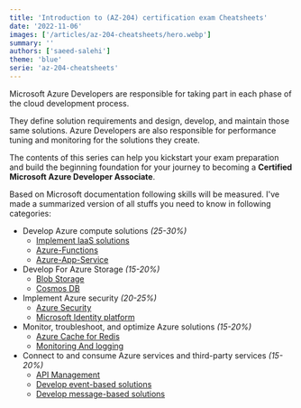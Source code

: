 ```yaml
---
title: 'Introduction to (AZ-204) certification exam Cheatsheets'
date: '2022-11-06'
images: ['/articles/az-204-cheatsheets/hero.webp']
summary: ''
authors: ['saeed-salehi']
theme: 'blue'
serie: 'az-204-cheatsheets'
---
```


Microsoft Azure Developers are responsible for taking part in each phase of the cloud development process.

They define solution requirements and design, develop, and maintain those same solutions. Azure Developers are also responsible for performance tuning and monitoring for the solutions they create.

The contents of this series can help you kickstart your exam preparation and build the beginning foundation for your journey to becoming a **Certified Microsoft Azure Developer Associate**.

Based on Microsoft documentation following skills will be measured.
I've made a summarized version of all stuffs you need to know in following categories:

- Develop Azure compute solutions _(25-30%)_
  - [Implement IaaS solutions](Develop-Azure-Compute-Solutions/Implement-infrastructure-as-a-service-solutions-in-Azure)
  - [Azure-Functions](Develop-Azure-Compute-Solutions/Azure-Functions)
  - [Azure-App-Service](Develop-Azure-Compute-Solutions/Azure-App-Service)
- Develop For Azure Storage _(15-20%)_
  - [Blob Storage](Develop-for-Azure-Storage/Azure-Blob-Storage-cheatsheet)
  - [Cosmos DB](Develop-for-Azure-Storage/Azure-CosmosDb-Cheatsheet)
- Implement Azure security _(20-25%)_
  - [Azure Security](Implement-Azure-Security/Implement-Azure-Security-Cheatsheet)
  - [Microsoft Identity platform](Implement-Azure-Security/Implement-user-authentication-and-authorization-cheatsheet)
- Monitor, troubleshoot, and optimize Azure solutions _(15-20%)_
  - [Azure Cache for Redis](Monitor-Troubleshoot-Optimize-Azure-Solutions/Integrate-caching-and-content-delivery-within-solutions-cheatsheet)
  - [Monitoring And logging](Monitor-Troubleshoot-Optimize-Azure-Solutions/Monitoring-and-logging)
- Connect to and consume Azure services and third-party services _(15-20%)_
  - [API Management](Connect-To-and-Consume-Azure-Services-and-Third-Party-Services/API-Management-in-Azure-cheatsheet)
  - [Develop event-based solutions](Connect-To-and-Consume-Azure-Services-and-Third-Party-Services/Develop-event-based-solutions-cheatsheet)
  - [Develop message-based solutions](Connect-To-and-Consume-Azure-Services-and-Third-Party-Services/Develop-message-based-solutions-cheatsheet)
